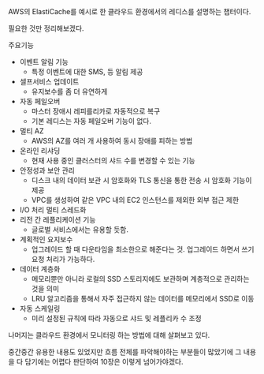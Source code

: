 AWS의 ElastiCache를 예시로 한 클라우드 환경에서의 레디스를 설명하는 챕터이다.

필요한 것만 정리해보겠다.

주요기능
- 이벤트 알림 기능
    - 특정 이벤트에 대한 SMS, 등 알림 제공
- 셀프서비스 업데이트
    - 유지보수를 좀 더 유연하게
- 자동 페일오버
    - 마스터 장애시 레피를리카로 자동적으로 복구
    - 기본 레디스는 자동 페일오버 기능이 없다.
- 멀티 AZ
    - AWS의 AZ를 여러 개 사용하여 동시 장애를 피하는 방법
- 온라인 리샤딩
    - 현재 사용 중인 클러스터의 샤드 수를 변경할 수 있는 기능
- 안정성과 보안 관리
    - 디스크 내의 데이터 보관 시 암호화와 TLS 통신을 통한 전송 시 암호화 기능이 제공
    - VPC를 생성하여 같은 VPC 내의 EC2 인스턴스를 제외한 외부 접근 제한
- I/O 처리 멀티 스레드화
- 리전 간 레플리케이션 기능
    - 글로벌 서비스에서는 유용할 듯함.
- 계획적인 요지보수
    - 업그레이드 할 때 다운타임을 최소한으로 해준다는 것. 업그레이드 하면서 쓰기 요청 처리가 가능하다.
- 데이터 계층화
    - 메모리뿐만 아니라 로컬의 SSD 스토리지에도 보관하며 계층적으로 관리하는 것을 의미
    - LRU 알고리즘을 통해서 자주 접근하지 않는 데이터를 메모리에서 SSD로 이동
- 자동 스케일링
    - 미리 설정된 규칙에 따라 자동으로 샤드 및 레플리카 수 조정


나머지는 클라우드 환경에서 모니터링 하는 방법에 대해 살펴보고 있다.

중간중간 유용한 내용도 있었지만 흐름 전체를 파악해야하는 부분들이 많았기에 그 내용을 다 담기에는 어렵다 판단하여 10장은 이렇게 넘어가야겠다.

